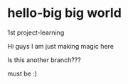 # hello-big big world

1st project-learning

Hi guys I am just making magic here

Is this another branch???

must be :)

